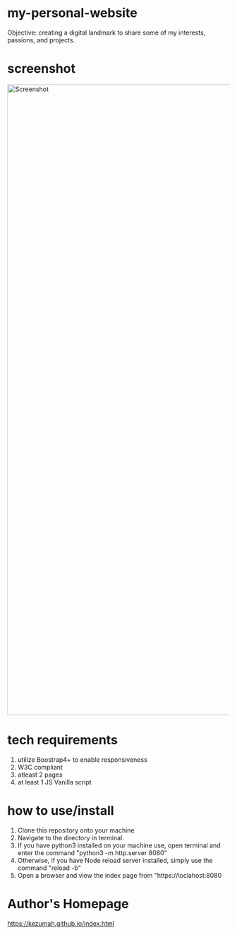 # my-personal-website
Objective: creating a digital landmark to share some of my interests, passions, and projects.

# screenshot
<img width="1428" alt="Screenshot" src="https://user-images.githubusercontent.com/20258196/137047174-9aad06be-04c4-4300-8fb8-dc7c4abaaa8e.png">

# tech requirements
1. utilize Boostrap4+ to enable responsiveness
2. W3C compliant
3. atleast 2 pages
4. at least 1 JS Vanilla script

# how to use/install
1. Clone this repository onto your machine
2. Navigate to the directory in terminal.
3. If you have python3 installed on your machine use, open terminal and enter the command "python3 -m http.server 8080"
4. Otherwise, if you have Node reload server installed, simply use the command "reload -b"
5. Open a browser and view the index page from "https://loclahost:8080

# Author's Homepage
https://kezumah.github.io/index.html

